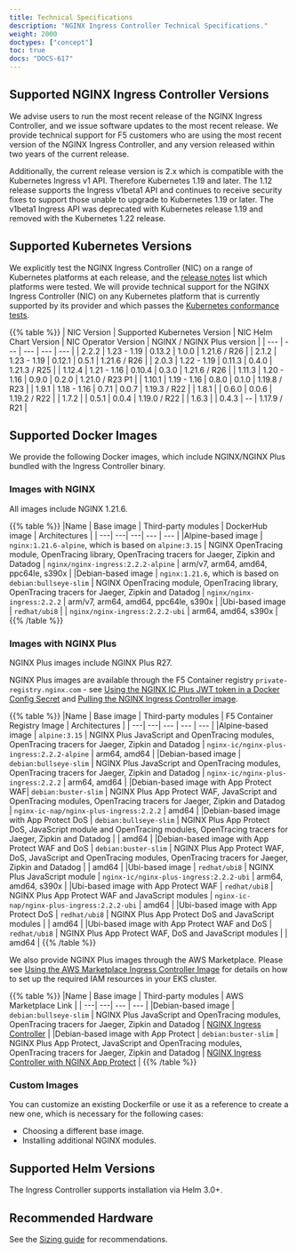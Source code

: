 ```yaml
---
title: Technical Specifications
description: "NGINX Ingress Controller Technical Specifications."
weight: 2000
doctypes: ["concept"]
toc: true
docs: "DOCS-617"
---
```



## Supported NGINX Ingress Controller Versions

We advise users to run the most recent release of the NGINX Ingress Controller, and we issue software updates to the most recent release. We provide technical support for F5 customers who are using the most recent version of the NGINX Ingress Controller, and any version released within two years of the current release.

Additionally, the current release version is 2.x which is compatible with the Kubernetes Ingress v1 API. Therefore Kubernetes 1.19 and later.
The 1.12 release supports the Ingress v1beta1 API and continues to receive security fixes to support those unable to upgrade to Kubernetes 1.19 or later. The v1beta1 Ingress API was deprecated with Kubernetes release 1.19 and removed with the Kubernetes 1.22 release.

## Supported Kubernetes Versions

We explicitly test the NGINX Ingress Controller (NIC) on a range of Kubernetes platforms at each release, and the [release notes](/nginx-ingress-controller/releases) list which platforms were tested. We will provide technical support for the NGINX Ingress Controller (NIC) on any Kubernetes platform that is currently supported by its provider and which passes the [Kubernetes conformance tests](https://www.cncf.io/certification/software-conformance/).

{{% table %}}
| NIC Version | Supported Kubernetes Version | NIC Helm Chart Version | NIC Operator Version | NGINX / NGINX Plus version |
| --- | --- | --- | --- | --- |
| 2.2.2 | 1.23 - 1.19 | 0.13.2 | 1.0.0 | 1.21.6 / R26 |
| 2.1.2 | 1.23 - 1.19 | 0.12.1 | 0.5.1 | 1.21.6 / R26 |
| 2.0.3 | 1.22 - 1.19 | 0.11.3 | 0.4.0 | 1.21.3 / R25 |
| 1.12.4 | 1.21 - 1.16 | 0.10.4 | 0.3.0 | 1.21.6 / R26 |
| 1.11.3 | 1.20 - 1.16 | 0.9.0 | 0.2.0 | 1.21.0 / R23 P1 |
| 1.10.1 | 1.19 - 1.16 | 0.8.0 | 0.1.0 | 1.19.8 / R23 |
| 1.9.1 | 1.18 - 1.16 | 0.7.1 | 0.0.7 | 1.19.3 / R22 |
| 1.8.1 |  | 0.6.0 | 0.0.6 | 1.19.2 / R22 |
| 1.7.2 |  | 0.5.1 | 0.0.4 | 1.19.0 / R22 |
| 1.6.3 |  | 0.4.3 | -- | 1.17.9 / R21 |

## Supported Docker Images

We provide the following Docker images, which include NGINX/NGINX Plus bundled with the Ingress Controller binary.

### Images with NGINX

All images include NGINX 1.21.6.

{{% table %}}
|Name | Base image | Third-party modules | DockerHub image | Architectures |
| ---| ---| ---| --- | --- |
|Alpine-based image | ``nginx:1.21.6-alpine``, which is based on ``alpine:3.15`` | NGINX OpenTracing module, OpenTracing library, OpenTracing tracers for Jaeger, Zipkin and Datadog | ``nginx/nginx-ingress:2.2.2-alpine`` | arm/v7, arm64, amd64, ppc64le, s390x |
|Debian-based image | ``nginx:1.21.6``, which is based on ``debian:bullseye-slim`` | NGINX OpenTracing module, OpenTracing library, OpenTracing tracers for Jaeger, Zipkin and Datadog | ``nginx/nginx-ingress:2.2.2`` | arm/v7, arm64, amd64, ppc64le, s390x |
|Ubi-based image | ``redhat/ubi8`` |  | ``nginx/nginx-ingress:2.2.2-ubi`` | arm64, amd64, s390x |
{{% /table %}}

### Images with NGINX Plus

NGINX Plus images include NGINX Plus R27.

NGINX Plus images are available through the F5 Container registry `private-registry.nginx.com` - see [Using the NGINX IC Plus JWT token in a Docker Config Secret](/nginx-ingress-controller/installation/using-the-jwt-token-docker-secret) and [Pulling the NGINX Ingress Controller image](/nginx-ingress-controller/installation/pulling-ingress-controller-image).

{{% table %}}
|Name | Base image | Third-party modules | F5 Container Registry Image | Architectures |
| ---| ---| --- | --- | --- |
|Alpine-based image | ``alpine:3.15`` | NGINX Plus JavaScript and OpenTracing modules, OpenTracing tracers for Jaeger, Zipkin and Datadog | `nginx-ic/nginx-plus-ingress:2.2.2-alpine` | arm64, amd64 |
|Debian-based image | ``debian:bullseye-slim`` | NGINX Plus JavaScript and OpenTracing modules, OpenTracing tracers for Jaeger, Zipkin and Datadog | `nginx-ic/nginx-plus-ingress:2.2.2` | arm64, amd64 |
|Debian-based image with App Protect WAF|  ``debian:buster-slim`` | NGINX Plus App Protect WAF, JavaScript and OpenTracing modules, OpenTracing tracers for Jaeger, Zipkin and Datadog | `nginx-ic-nap/nginx-plus-ingress:2.2.2` | amd64 |
|Debian-based image with App Protect DoS | ``debian:bullseye-slim`` | NGINX Plus App Protect DoS, JavaScript module and OpenTracing modules, OpenTracing tracers for Jaeger, Zipkin and Datadog | | amd64 |
|Debian-based image with App Protect WAF and DoS | ``debian:buster-slim`` | NGINX Plus App Protect WAF, DoS, JavaScript and OpenTracing modules, OpenTracing tracers for Jaeger, Zipkin and Datadog | | amd64 |
|Ubi-based image | ``redhat/ubi8`` | NGINX Plus JavaScript module | `nginx-ic/nginx-plus-ingress:2.2.2-ubi` | arm64, amd64, s390x |
|Ubi-based image with App Protect WAF | ``redhat/ubi8`` | NGINX Plus App Protect WAF and JavaScript modules | `nginx-ic-nap/nginx-plus-ingress:2.2.2-ubi` | amd64 |
|Ubi-based image with App Protect DoS | ``redhat/ubi8`` | NGINX Plus App Protect DoS and JavaScript modules | | amd64 |
|Ubi-based image with App Protect WAF and DoS | ``redhat/ubi8`` | NGINX Plus App Protect WAF, DoS and JavaScript modules | | amd64 |
{{% /table %}}

We also provide NGINX Plus images through the AWS Marketplace. Please see [Using the AWS Marketplace Ingress Controller Image](/nginx-ingress-controller/installation/using-aws-marketplace-image/) for details on how to set up the required IAM resources in your EKS cluster.

{{% table %}}
|Name | Base image | Third-party modules | AWS Marketplace Link |
| ---| ---| --- | --- |
|Debian-based image | ``debian:bullseye-slim`` | NGINX Plus JavaScript and OpenTracing modules, OpenTracing tracers for Jaeger, Zipkin and Datadog | [NGINX Ingress Controller](https://aws.amazon.com/marketplace/pp/prodview-fx3faxl7zqeau) |
|Debian-based image with App Protect | ``debian:buster-slim`` | NGINX Plus App Protect, JavaScript and OpenTracing modules, OpenTracing tracers for Jaeger, Zipkin and Datadog | [NGINX Ingress Controller with NGINX App Protect](https://aws.amazon.com/marketplace/pp/prodview-vnrnxbf6u3nra) |
{{% /table %}}

### Custom Images

You can customize an existing Dockerfile or use it as a reference to create a new one, which is necessary for the following cases:

* Choosing a different base image.
* Installing additional NGINX modules.

## Supported Helm Versions

The Ingress Controller supports installation via Helm 3.0+.

## Recommended Hardware

See the [Sizing guide](https://www.nginx.com/resources/datasheets/nginx-ingress-controller-kubernetes-sizing-guide/) for recommendations.
